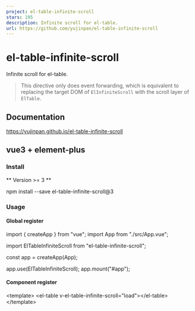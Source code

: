 ```yaml
---
project: el-table-infinite-scroll
stars: 195
description: Infinite scroll for el-table.
url: https://github.com/yujinpan/el-table-infinite-scroll
---
```


el-table-infinite-scroll
========================

Infinite scroll for el-table.

> This directive only does event forwarding, which is equivalent to replacing the target DOM of `ElInfiniteScroll` with the scroll layer of `ElTable`.

Documentation
-------------

https://yujinpan.github.io/el-table-infinite-scroll

vue3 + element-plus
-------------------

### Install

\*\* Version >= 3 \*\*

npm install --save el-table-infinite-scroll@3

### Usage

#### Global register

import { createApp } from "vue";
import App from "./src/App.vue";

import ElTableInfiniteScroll from "el-table-infinite-scroll";

const app \= createApp(App);

app.use(ElTableInfiniteScroll);
app.mount("#app");

#### Component register

<template\>
  <el-table v-el-table-infinite-scroll\="load"\></el-table\>
</template\>

<script setup>
import { default as vElTableInfiniteScroll } from "el-table-infinite-scroll";
</script\>

### Example

<template\>
  <el-table
    v-el-table-infinite-scroll\="load"
    :data\="data"
    :infinite-scroll-disabled\="disabled"
    height\="200px"
  >
    <el-table-column type\="index" />
    <el-table-column prop\="date" label\="date" />
    <el-table-column prop\="name" label\="name" />
    <el-table-column prop\="age" label\="age" />
  </el-table\>
</template\>

<script setup>
import { ref } from "vue";
const dataTemplate \= new Array(10).fill({
  date: "2009-01-01",
  name: "Tom",
  age: "30",
});
const data \= ref(\[\]);
const disabled \= ref(false);
const page \= ref(0);
const total \= ref(5);
const load \= () \=> {
  if (disabled.value) return;
  page.value++;
  if (page.value <= total.value) {
    data.value \= data.value.concat(dataTemplate);
  }
  if (page.value \=== total.value) {
    disabled.value \= true;
  }
};
</script\>

### Options

Supported element-plus/infinite-scroll all options.

vue2 + element-ui
-----------------

### Install

\*\* Version ^ 2 \*\*

npm install --save el-table-infinite-scroll@2

### Usage

#### Global register

import Vue from "vue";

import ElTableInfiniteScroll from "el-table-infinite-scroll";

Vue.directive("el-table-infinite-scroll", ElTableInfiniteScroll);

#### Component register

<script\>
import ElTableInfiniteScroll from "el-table-infinite-scroll";
export default {
  directives: {
    "el-table-infinite-scroll": ElTableInfiniteScroll,
  },
};
</script\>

### Example

<template\>
  <el-table
    v-el-table-infinite-scroll\="load"
    :data\="data"
    :infinite-scroll-disabled\="disabled"
    height\="200px"
  >
    <el-table-column type\="index" />
    <el-table-column prop\="date" label\="date" />
    <el-table-column prop\="name" label\="name" />
    <el-table-column prop\="age" label\="age" />
  </el-table\>
</template\>

<script\>
const dataTemplate \= new Array(10).fill({
  date: "2009-01-01",
  name: "Tom",
  age: "30",
});
export default {
  data() {
    return {
      data: \[\],
      page: 0,
      total: 5,
    };
  },
  methods: {
    load() {
      if (this.disabled) return;
      this.page++;
      if (this.page <= this.total) {
        this.data \= this.data.concat(dataTemplate);
      }
      if (this.page \=== this.total) {
        this.disabled \= true;
      }
    },
  },
};
</script\>

### Options

Supported element-ui/infinite-scroll all options.

Contribution
------------

Thanks to JetBrains for supporting my free open source license.
